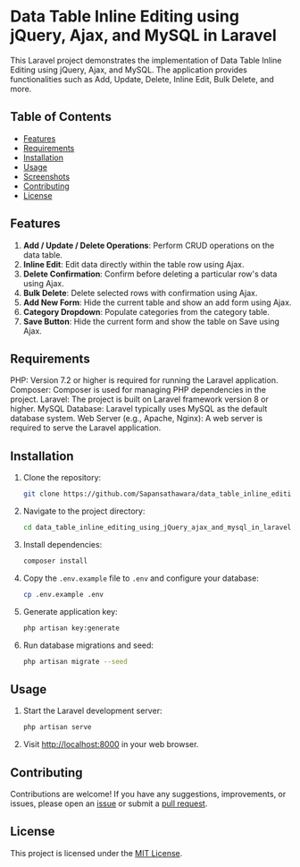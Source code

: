 # Data Table Inline Editing using jQuery, Ajax, and MySQL in Laravel

This Laravel project demonstrates the implementation of Data Table Inline Editing using jQuery, Ajax, and MySQL. The application provides functionalities such as Add, Update, Delete, Inline Edit, Bulk Delete, and more.

## Table of Contents

- [Features](#features)
- [Requirements](#requirements)
- [Installation](#installation)
- [Usage](#usage)
- [Screenshots](#screenshots)
- [Contributing](#contributing)
- [License](#license)

## Features

1. **Add / Update / Delete Operations**: Perform CRUD operations on the data table.
2. **Inline Edit**: Edit data directly within the table row using Ajax.
3. **Delete Confirmation**: Confirm before deleting a particular row's data using Ajax.
4. **Bulk Delete**: Delete selected rows with confirmation using Ajax.
5. **Add New Form**: Hide the current table and show an add form using Ajax.
6. **Category Dropdown**: Populate categories from the category table.
7. **Save Button**: Hide the current form and show the table on Save using Ajax.

## Requirements

PHP: Version 7.2 or higher is required for running the Laravel application.
Composer: Composer is used for managing PHP dependencies in the project.
Laravel: The project is built on Laravel framework version 8 or higher.
MySQL Database: Laravel typically uses MySQL as the default database system.
Web Server (e.g., Apache, Nginx): A web server is required to serve the Laravel application.

## Installation

1. Clone the repository:

    ```bash
    git clone https://github.com/Sapansathawara/data_table_inline_editing_using_jQuery_ajax_and_mysql_in_laravel.git
    ```

2. Navigate to the project directory:

    ```bash
    cd data_table_inline_editing_using_jQuery_ajax_and_mysql_in_laravel
    ```

3. Install dependencies:

    ```bash
    composer install
    ```

4. Copy the `.env.example` file to `.env` and configure your database:

    ```bash
    cp .env.example .env
    ```

5. Generate application key:

    ```bash
    php artisan key:generate
    ```

6. Run database migrations and seed:

    ```bash
    php artisan migrate --seed
    ```

## Usage

1. Start the Laravel development server:

    ```bash
    php artisan serve
    ```

2. Visit [http://localhost:8000](http://localhost:8000) in your web browser.

## Contributing

Contributions are welcome! If you have any suggestions, improvements, or issues, please open an [issue](https://github.com/yourusername/laravel-datatable-inline-editing/issues) or submit a [pull request](https://github.com/yourusername/laravel-datatable-inline-editing/pulls).

## License

This project is licensed under the [MIT License](LICENSE).
